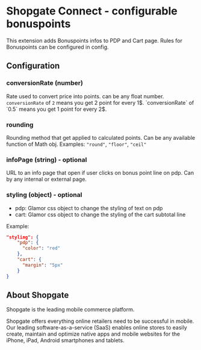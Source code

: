 # Shopgate Connect - configurable bonuspoints

This extension adds Bonuspoints infos to PDP and Cart page.
Rules for Bonuspoints can be configured in config.

## Configuration

### conversionRate (number)
Rate used to convert price into points. can be any float number.
`conversionRate` of `2` means you get 2 point for every 1$.
`conversionRate` of `0.5` means you get 1 point for every 2$.

### rounding
Rounding method that get applied to calculated points. Can be any available function of Math obj.
Examples: `"round"`, `"floor"`, `"ceil"`

### infoPage (string) - optional
URL to an info page that open if user clicks on bonus point line on pdp. Can by any internal or external page.

### styling (object) - optional
- pdp: Glamor css object to change the styling of text on pdp
- cart: Glamor css object to change the styling of the cart subtotal line

Example:
```json
"styling": {
    "pdp": {
      "color": "red"
    },
    "cart": {
      "margin": "5px"
    }
}
```

## About Shopgate

Shopgate is the leading mobile commerce platform.

Shopgate offers everything online retailers need to be successful in mobile. Our leading
software-as-a-service (SaaS) enables online stores to easily create, maintain and optimize native
apps and mobile websites for the iPhone, iPad, Android smartphones and tablets.
